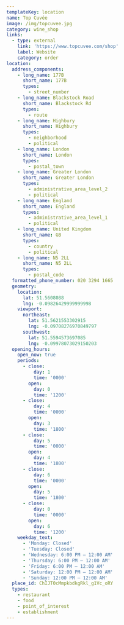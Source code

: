 ```yaml
---
templateKey: location
name: Top Cuvée
image: /img/topcuvee.jpg
category: wine_shop
links:
  - type: external
    link: 'https://www.topcuvee.com/shop'
    label: Website
    category: order
location:
  address_components:
    - long_name: 177B
      short_name: 177B
      types:
        - street_number
    - long_name: Blackstock Road
      short_name: Blackstock Rd
      types:
        - route
    - long_name: Highbury
      short_name: Highbury
      types:
        - neighborhood
        - political
    - long_name: London
      short_name: London
      types:
        - postal_town
    - long_name: Greater London
      short_name: Greater London
      types:
        - administrative_area_level_2
        - political
    - long_name: England
      short_name: England
      types:
        - administrative_area_level_1
        - political
    - long_name: United Kingdom
      short_name: GB
      types:
        - country
        - political
    - long_name: N5 2LL
      short_name: N5 2LL
      types:
        - postal_code
  formatted_phone_number: 020 3294 1665
  geometry:
    location:
      lat: 51.5608088
      lng: -0.09826429999999998
    viewport:
      northeast:
        lat: 51.5621553302915
        lng: -0.09708276970849797
      southwest:
        lat: 51.5594573697085
        lng: -0.09978073029150203
  opening_hours:
    open_now: true
    periods:
      - close:
          day: 1
          time: '0000'
        open:
          day: 0
          time: '1200'
      - close:
          day: 4
          time: '0000'
        open:
          day: 3
          time: '1800'
      - close:
          day: 5
          time: '0000'
        open:
          day: 4
          time: '1800'
      - close:
          day: 6
          time: '0000'
        open:
          day: 5
          time: '1800'
      - close:
          day: 0
          time: '0000'
        open:
          day: 6
          time: '1200'
    weekday_text:
      - 'Monday: Closed'
      - 'Tuesday: Closed'
      - 'Wednesday: 6:00 PM – 12:00 AM'
      - 'Thursday: 6:00 PM – 12:00 AM'
      - 'Friday: 6:00 PM – 12:00 AM'
      - 'Saturday: 12:00 PM – 12:00 AM'
      - 'Sunday: 12:00 PM – 12:00 AM'
  place_id: ChIJT0cMmpkbdkgRkl_g1Vc_oRY
  types:
    - restaurant
    - food
    - point_of_interest
    - establishment
---
```

